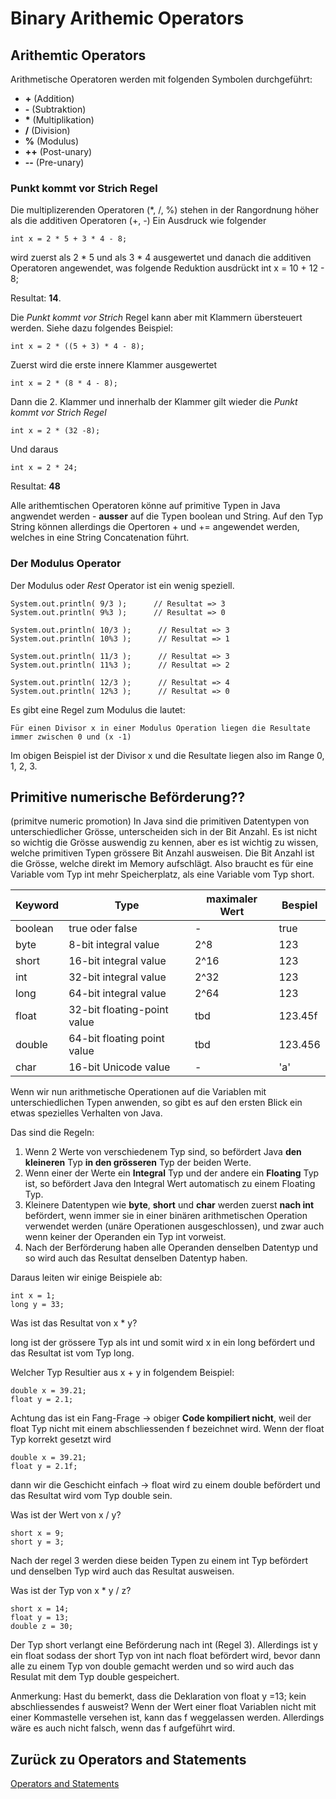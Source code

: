 # Binary Arithemic Operators

## Arithemtic Operators
Arithmetische Operatoren werden mit folgenden Symbolen durchgeführt:
* **+**  (Addition)
* **-**  (Subtraktion)
* __*__  (Multiplikation)
* **/**  (Division)
* **%**  (Modulus)
* **++**  (Post-unary)
* **--**  (Pre-unary)

### Punkt kommt vor Strich Regel
Die multiplizerenden Operatoren (*, /, %) stehen in der Rangordnung höher als die additiven Operatoren (+, -)
Ein Ausdruck wie folgender

    int x = 2 * 5 + 3 * 4 - 8;
    
wird zuerst als 2 * 5 und als 3 * 4 ausgewertet und danach die additiven Operatoren angewendet, was 
folgende Reduktion ausdrückt
    int x = 10 + 12 - 8;
    
Resultat: **14**.

Die _Punkt kommt vor Strich_ Regel kann aber mit Klammern übersteuert werden.
Siehe dazu folgendes Beispiel:

    int x = 2 * ((5 + 3) * 4 - 8);

Zuerst wird die erste innere Klammer ausgewertet
    
    int x = 2 * (8 * 4 - 8);
    
Dann die 2. Klammer und innerhalb der Klammer gilt wieder die _Punkt kommt vor Strich Regel_

    int x = 2 * (32 -8);
    
Und daraus

    int x = 2 * 24;
    
Resultat: **48**

Alle arithemtischen Operatoren könne auf primitive Typen in Java angwendet werden - **ausser** auf
die Typen boolean und String. 
Auf den Typ String können allerdings die Opertoren + und += angewendet werden, welches in 
eine String Concatenation führt.

### Der Modulus Operator
Der Modulus oder _Rest_ Operator ist ein wenig speziell.

    System.out.println( 9/3 );      // Resultat => 3
    System.out.println( 9%3 );      // Resultat => 0 
    
    System.out.println( 10/3 );      // Resultat => 3 
    System.out.println( 10%3 );      // Resultat => 1 
    
    System.out.println( 11/3 );      // Resultat => 3 
    System.out.println( 11%3 );      // Resultat => 2 
    
    System.out.println( 12/3 );      // Resultat => 4 
    System.out.println( 12%3 );      // Resultat => 0 
    
Es gibt eine Regel zum Modulus die lautet:

    Für einen Divisor x in einer Modulus Operation liegen die Resultate immer zwischen 0 und (x -1)
    
Im obigen Beispiel ist der Divisor x und die Resultate liegen also im Range 0, 1, 2, 3.

## Primitive numerische Beförderung??
(primitve numeric promotion)
In Java sind die primitiven Datentypen von unterschiedlicher Grösse, unterscheiden sich in der Bit Anzahl.
Es ist nicht so wichtig die Grösse auswendig zu kennen, aber es ist wichtig zu wissen, welche primitiven
Typen grössere Bit Anzahl ausweisen. Die Bit Anzahl ist die Grösse, welche direkt im Memory aufschlägt.
Also braucht es für eine Variable vom Typ int mehr Speicherplatz, als eine Variable vom Typ short.

Keyword | Type | maximaler Wert | Bespiel
------- |----- |--------------- | -------
boolean | true oder false | - | true
byte | 8-bit integral value | 2^8 | 123
short | 16-bit integral value | 2^16 |  123
int | 32-bit integral value | 2^32 | 123
long | 64-bit integral value | 2^64 | 123
float | 32-bit floating-point value  | tbd | 123.45f
double | 64-bit floating point value | tbd |  123.456
char | 16-bit Unicode value  | - | 'a'

Wenn wir nun arithmetische Operationen auf die Variablen mit unterschiedlichen Typen anwenden, 
so gibt es auf den ersten Blick ein etwas spezielles Verhalten von Java.

Das sind die Regeln:
1. Wenn 2 Werte von verschiedenem Typ sind, so befördert Java **den kleineren** Typ **in den grösseren**
Typ der beiden Werte.
2. Wenn einer der Werte ein **Integral** Typ und der andere ein **Floating** Typ ist, so befördert Java
den Integral Wert automatisch zu einem Floating Typ.
3. Kleinere Datentypen wie **byte**, **short** und **char** werden zuerst **nach int** befördert, 
wenn immer sie in einer binären arithmetischen Operation verwendet werden (unäre Operationen ausgeschlossen),
und zwar auch wenn keiner
der Operanden ein Typ int vorweist.
4. Nach der Berförderung haben alle Operanden denselben Datentyp und so wird auch das Resultat
denselben Datentyp haben.
    
Daraus leiten wir einige Beispiele ab:

    int x = 1;
    long y = 33;

Was ist das Resultat von x * y?

long ist der grössere Typ als int und somit wird x in ein long befördert und das Resultat ist vom Typ long.

Welcher Typ Resultier aus x + y in folgendem Beispiel:

    double x = 39.21;
    float y = 2.1;
    
Achtung das ist ein Fang-Frage -> obiger **Code kompiliert nicht**, weil der float Typ nicht mit
einem abschliessenden f bezeichnet wird.
Wenn der float Typ korrekt gesetzt wird

    double x = 39.21;
    float y = 2.1f;
    
dann wir die Geschicht einfach -> float wird zu einem double befördert und das Resultat wird vom Typ double sein.

Was ist der Wert von x / y?

    short x = 9;
    short y = 3;
    
Nach der regel 3 werden diese beiden Typen zu einem int Typ befördert und denselben Typ wird 
auch das Resultat ausweisen.

Was ist der Typ von x * y / z?

    short x = 14;
    float y = 13;  
    double z = 30;
    
Der Typ short verlangt eine Beförderung nach int (Regel 3). Allerdings ist y ein float sodass
der short Typ von int nach float befördert wird, bevor dann alle zu einem Typ von double gemacht
werden und so wird auch das Resulat mit dem Typ double gespeichert.
    
Anmerkung: Hast du bemerkt, dass die Deklaration von float y =13; kein abschliessendes f ausweist?
Wenn der Wert einer float Variablen nicht mit einer Kommastelle versehen ist, kann das f weggelassen werden.
Allerdings wäre es auch nicht falsch, wenn das f aufgeführt wird.
    
## Zurück zu Operators and Statements
[Operators and Statements](OperatorsAndStatements.md) 